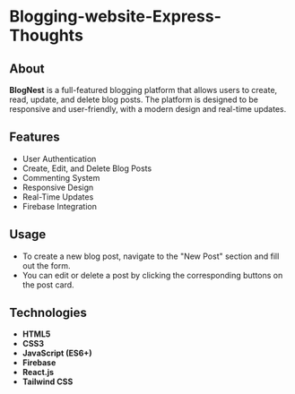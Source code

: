 # Blogging-website-Express-Thoughts

## About

**BlogNest** is a full-featured blogging platform that allows users to create, read, update, and delete blog posts. The platform is designed to be responsive and user-friendly, with a modern design and real-time updates.

## Features

- User Authentication
- Create, Edit, and Delete Blog Posts
- Commenting System
- Responsive Design
- Real-Time Updates
- Firebase Integration

## Usage

- To create a new blog post, navigate to the "New Post" section and fill out the form.
- You can edit or delete a post by clicking the corresponding buttons on the post card.


## Technologies

- **HTML5**
- **CSS3**
- **JavaScript (ES6+)**
- **Firebase**
- **React.js**
- **Tailwind CSS**
